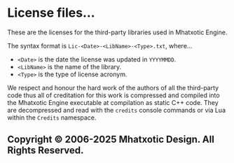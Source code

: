 # License files…

These are the licenses for the third-party libraries used in Mhatxotic Engine.

The syntax format is `Lic-<Date>-<LibName>-<Type>.txt`, where…

* `<Date>` is the date the license was updated in `YYYYMMDD`.
* `<LibName>` is the name of the library.
* `<Type>` is the type of license acronym.

We respect and honour the hard work of the authors of all the third-party code thus all of creditation for this work is compressed and compiled into the Mhatxotic Engine executable at compilation as static C++ code. They are decompressed and read with the `credits` console commands or via Lua within the `Credits` namespace.

## Copyright © 2006-2025 Mhatxotic Design. All Rights Reserved.

